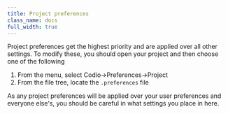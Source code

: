 ```yaml
---
title: Project preferences
class_name: docs
full_width: true
---
```


Project preferences get the highest priority and are applied over all other settings. To modify these, you should open your project and then choose one of the following

1. From the menu, select Codio->Preferences->Project
2. From the file tree, locate the `.preferences` file

As any project preferences will be applied over your user preferences and everyone else's, you should be careful in what settings you place in here.

